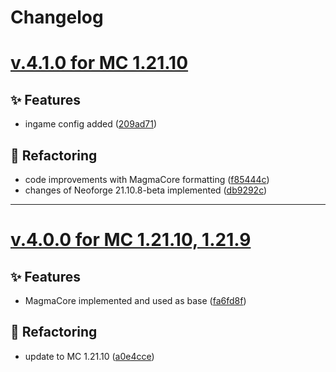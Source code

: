 # Changelog

# [v.4.1.0 for MC 1.21.10](https://github.com/XxRexRaptorxX/Nexus/compare/v.4.1.0-dev1...v.4.1.0-dev4)

## ✨ Features

- ingame config added ([209ad71](https://github.com/XxRexRaptorxX/Nexus/commit/209ad715cd0c21129de9a2bdd8784b7219f4bf59))

## 🔨 Refactoring

- code improvements with MagmaCore formatting ([f85444c](https://github.com/XxRexRaptorxX/Nexus/commit/f85444c0d2be22af8880313b834502699f010826))
- changes of Neoforge 21.10.8-beta implemented ([db9292c](https://github.com/XxRexRaptorxX/Nexus/commit/db9292cb020c09dbf281e72cecac251f47a87d06))
---

# [v.4.0.0 for MC 1.21.10, 1.21.9](https://github.com/XxRexRaptorxX/Nexus/compare/v.4.0.0-dev1...v.4.0.0-dev5)

## ✨ Features

- MagmaCore implemented and used as base ([fa6fd8f](https://github.com/XxRexRaptorxX/Nexus/commit/fa6fd8f52985974b6bf8726ddc403f99fd3b4ebf))

## 🔨 Refactoring

- update to MC 1.21.10 ([a0e4cce](https://github.com/XxRexRaptorxX/Nexus/commit/a0e4cce823d1aec271d13709b6e71b5adcd9c56a))
